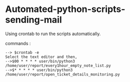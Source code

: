 # Automated-python-scripts-sending-mail

Using crontab to run the scripts automatically.

commands :

    --> $crontab -e
    Select the text editor and then,
    -->$00 * * * * user/bin/python3 /home/user/report/every1hour_empty_note_list.py
    -->$* * * * * user/bin/python3 /home/user/report/open_ticket_details_monitoring.py
